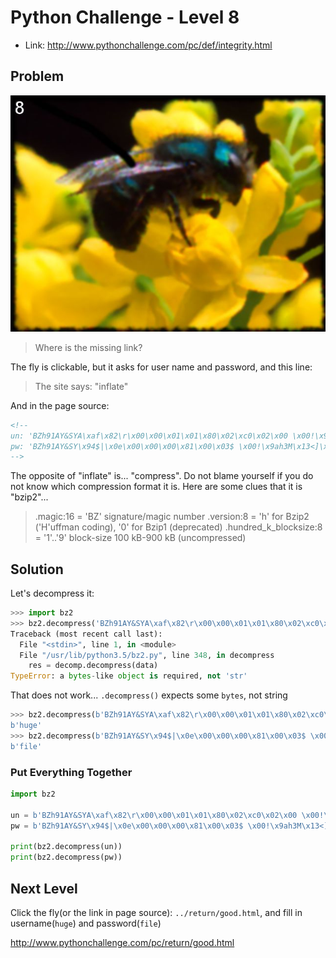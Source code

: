 # Python Challenge - Level 8

- Link: http://www.pythonchallenge.com/pc/def/integrity.html

## Problem

![](src/level_08/integrity.jpg)

> Where is the missing link?

The fly is clickable, but it asks for user name and password, and this line:

> The site says: "inflate"

And in the page source:

```html
<!--
un: 'BZh91AY&SYA\xaf\x82\r\x00\x00\x01\x01\x80\x02\xc0\x02\x00 \x00!\x9ah3M\x07<]\xc9\x14\xe1BA\x06\xbe\x084'
pw: 'BZh91AY&SY\x94$|\x0e\x00\x00\x00\x81\x00\x03$ \x00!\x9ah3M\x13<]\xc9\x14\xe1BBP\x91\xf08'
-->
```

The opposite of "inflate" is... "compress". Do not blame yourself if you do not know which compression format it is. 
Here are some clues that it is "bzip2"...

> .magic:16                       = 'BZ' signature/magic number
> .version:8                      = 'h' for Bzip2 ('H'uffman coding), '0' for Bzip1 (deprecated)
> .hundred_k_blocksize:8          = '1'..'9' block-size 100 kB-900 kB (uncompressed)

## Solution

Let's decompress it:

```python
>>> import bz2
>>> bz2.decompress('BZh91AY&SYA\xaf\x82\r\x00\x00\x01\x01\x80\x02\xc0\x02\x00 \x00!\x9ah3M\x07<]\xc9\x14\xe1BA\x06\xbe\x084')
Traceback (most recent call last):
  File "<stdin>", line 1, in <module>
  File "/usr/lib/python3.5/bz2.py", line 348, in decompress
    res = decomp.decompress(data)
TypeError: a bytes-like object is required, not 'str'
```

That does not work... ``.decompress()`` expects some ``bytes``, not string

```python
>>> bz2.decompress(b'BZh91AY&SYA\xaf\x82\r\x00\x00\x01\x01\x80\x02\xc0\x02\x00 \x00!\x9ah3M\x07<]\xc9\x14\xe1BA\x06\xbe\x084')
b'huge'
>>> bz2.decompress(b'BZh91AY&SY\x94$|\x0e\x00\x00\x00\x81\x00\x03$ \x00!\x9ah3M\x13<]\xc9\x14\xe1BBP\x91\xf08')
b'file'
```

### Put Everything Together

```python
import bz2

un = b'BZh91AY&SYA\xaf\x82\r\x00\x00\x01\x01\x80\x02\xc0\x02\x00 \x00!\x9ah3M\x07<]\xc9\x14\xe1BA\x06\xbe\x084'
pw = b'BZh91AY&SY\x94$|\x0e\x00\x00\x00\x81\x00\x03$ \x00!\x9ah3M\x13<]\xc9\x14\xe1BBP\x91\xf08'

print(bz2.decompress(un))
print(bz2.decompress(pw))
```

## Next Level

Click the fly(or the link in page source): ``../return/good.html``, and fill in username(``huge``) and password(``file``)

http://www.pythonchallenge.com/pc/return/good.html


<div class="ad">
<script src='//z-na.amazon-adsystem.com/widgets/onejs?MarketPlace=US&amp;adInstanceId=0f3c2d71-0c18-4aca-be44-ba6e8892af33&amp;storeId=xstore0b-20'></script> 
</div>  
